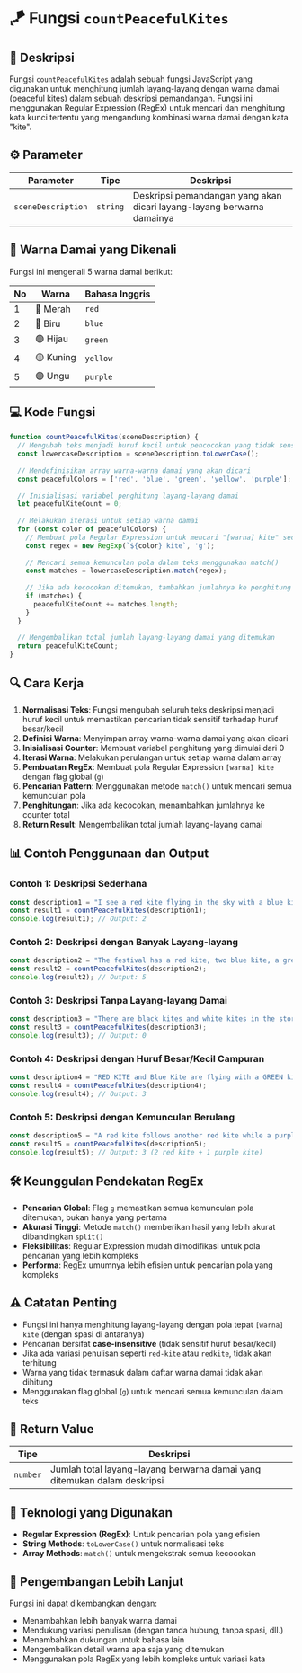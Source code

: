 # 🪁 Fungsi `countPeacefulKites`

## 📝 Deskripsi

Fungsi `countPeacefulKites` adalah sebuah fungsi JavaScript yang digunakan untuk menghitung jumlah layang-layang dengan warna damai (peaceful kites) dalam sebuah deskripsi pemandangan. Fungsi ini menggunakan Regular Expression (RegEx) untuk mencari dan menghitung kata kunci tertentu yang mengandung kombinasi warna damai dengan kata "kite".

## ⚙️ Parameter

| Parameter | Tipe | Deskripsi |
|-----------|------|-----------|
| `sceneDescription` | `string` | Deskripsi pemandangan yang akan dicari layang-layang berwarna damainya |

## 🎨 Warna Damai yang Dikenali

Fungsi ini mengenali 5 warna damai berikut:

| No | Warna | Bahasa Inggris |
|----|-------|----------------|
| 1 | 🔴 Merah | `red` |
| 2 | 🔵 Biru | `blue` |
| 3 | 🟢 Hijau | `green` |
| 4 | 🟡 Kuning | `yellow` |
| 5 | 🟣 Ungu | `purple` |

## 💻 Kode Fungsi

```javascript
function countPeacefulKites(sceneDescription) {
  // Mengubah teks menjadi huruf kecil untuk pencocokan yang tidak sensitif huruf besar/kecil
  const lowercaseDescription = sceneDescription.toLowerCase();
  
  // Mendefinisikan array warna-warna damai yang akan dicari
  const peacefulColors = ['red', 'blue', 'green', 'yellow', 'purple'];
  
  // Inisialisasi variabel penghitung layang-layang damai
  let peacefulKiteCount = 0;
  
  // Melakukan iterasi untuk setiap warna damai
  for (const color of peacefulColors) {
    // Membuat pola Regular Expression untuk mencari "[warna] kite" secara global
    const regex = new RegExp(`${color} kite`, 'g');
    
    // Mencari semua kemunculan pola dalam teks menggunakan match()
    const matches = lowercaseDescription.match(regex);
    
    // Jika ada kecocokan ditemukan, tambahkan jumlahnya ke penghitung total
    if (matches) {
      peacefulKiteCount += matches.length;
    }
  }
  
  // Mengembalikan total jumlah layang-layang damai yang ditemukan
  return peacefulKiteCount;
}
```

## 🔍 Cara Kerja

1. **Normalisasi Teks**: Fungsi mengubah seluruh teks deskripsi menjadi huruf kecil untuk memastikan pencarian tidak sensitif terhadap huruf besar/kecil
2. **Definisi Warna**: Menyimpan array warna-warna damai yang akan dicari
3. **Inisialisasi Counter**: Membuat variabel penghitung yang dimulai dari 0
4. **Iterasi Warna**: Melakukan perulangan untuk setiap warna dalam array
5. **Pembuatan RegEx**: Membuat pola Regular Expression `[warna] kite` dengan flag global (`g`)
6. **Pencarian Pattern**: Menggunakan metode `match()` untuk mencari semua kemunculan pola
7. **Penghitungan**: Jika ada kecocokan, menambahkan jumlahnya ke counter total
8. **Return Result**: Mengembalikan total jumlah layang-layang damai

## 📊 Contoh Penggunaan dan Output

### Contoh 1: Deskripsi Sederhana
```javascript
const description1 = "I see a red kite flying in the sky with a blue kite nearby.";
const result1 = countPeacefulKites(description1);
console.log(result1); // Output: 2
```

### Contoh 2: Deskripsi dengan Banyak Layang-layang
```javascript
const description2 = "The festival has a red kite, two blue kite, a green kite, and a yellow kite dancing in the wind.";
const result2 = countPeacefulKites(description2);
console.log(result2); // Output: 5
```

### Contoh 3: Deskripsi Tanpa Layang-layang Damai
```javascript
const description3 = "There are black kites and white kites in the stormy sky.";
const result3 = countPeacefulKites(description3);
console.log(result3); // Output: 0
```

### Contoh 4: Deskripsi dengan Huruf Besar/Kecil Campuran
```javascript
const description4 = "RED KITE and Blue Kite are flying with a GREEN kite.";
const result4 = countPeacefulKites(description4);
console.log(result4); // Output: 3
```

### Contoh 5: Deskripsi dengan Kemunculan Berulang
```javascript
const description5 = "A red kite follows another red kite while a purple kite dances above.";
const result5 = countPeacefulKites(description5);
console.log(result5); // Output: 3 (2 red kite + 1 purple kite)
```

## 🛠️ Keunggulan Pendekatan RegEx

- **Pencarian Global**: Flag `g` memastikan semua kemunculan pola ditemukan, bukan hanya yang pertama
- **Akurasi Tinggi**: Metode `match()` memberikan hasil yang lebih akurat dibandingkan `split()`
- **Fleksibilitas**: Regular Expression mudah dimodifikasi untuk pola pencarian yang lebih kompleks
- **Performa**: RegEx umumnya lebih efisien untuk pencarian pola yang kompleks

## ⚠️ Catatan Penting

- Fungsi ini hanya menghitung layang-layang dengan pola tepat `[warna] kite` (dengan spasi di antaranya)
- Pencarian bersifat **case-insensitive** (tidak sensitif huruf besar/kecil)
- Jika ada variasi penulisan seperti `red-kite` atau `redkite`, tidak akan terhitung
- Warna yang tidak termasuk dalam daftar warna damai tidak akan dihitung
- Menggunakan flag global (`g`) untuk mencari semua kemunculan dalam teks

## 🎯 Return Value

| Tipe | Deskripsi |
|------|-----------|
| `number` | Jumlah total layang-layang berwarna damai yang ditemukan dalam deskripsi |

## 🔧 Teknologi yang Digunakan

- **Regular Expression (RegEx)**: Untuk pencarian pola yang efisien
- **String Methods**: `toLowerCase()` untuk normalisasi teks
- **Array Methods**: `match()` untuk mengekstrak semua kecocokan

## 🚀 Pengembangan Lebih Lanjut

Fungsi ini dapat dikembangkan dengan:
- Menambahkan lebih banyak warna damai
- Mendukung variasi penulisan (dengan tanda hubung, tanpa spasi, dll.)
- Menambahkan dukungan untuk bahasa lain
- Mengembalikan detail warna apa saja yang ditemukan
- Menggunakan pola RegEx yang lebih kompleks untuk variasi kata
